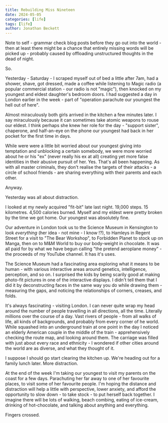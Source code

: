 ```yaml
---
title: Rebuilding Miss Nineteen
date: 2024-05-05
categories: [life]
tags: [life]
author: Jonathan Beckett
---
```


Note to self - grammar check blog posts before they go out into the world - then at least there might be a chance that entirely missing words will be picked up - probably caused by offloading unstructured thoughts in the dead of night.

So.

Yesterday - Saturday - I scraped myself out of bed a little after 7am, had a shower, shave, got dressed, made a coffee while listening to Magic radio (a popular commercial station - our radio is not "magic"), then knocked on my youngest and eldest daughter's bedroom doors. I had suggested a day in London earlier in the week - part of "operation parachute our youngest the hell out of here".

Almost miraculously both girls arrived in the kitchen a few minutes later. I say miraculously because it can sometimes take atomic weapons to rouse our eldest. I think perhaps she knew her role for the day - "support sister", chaperone, and half-an-eye on the phone our youngest had back in her pocket for the first time in days.

While were were a little bit worried about our youngest giving into temptation and unblocking a certain somebody, we were more worried about he or his "ex" (never really his ex at all) creating yet more false identities in their abusive pursuit of her. Yes. That's all been happening. As with all master criminals, they don't realise the targets of their attacks - a circle of school friends - are sharing everything with their parents and each other.

Anyway.

Yesterday was all about distraction.

I looked at my newly acquired "fit-bit" late last night. 19,000 steps. 15 kilometres. 4,500 calories burned. Myself and my eldest were pretty broken by the time we got home. Our youngest was absolutely fine.

Our adventure in London took us to the Science Museum in Kensington to look *everything* (her idea - not mine - I know !?), to Hamleys in Regent Street for a visit to "The Bear Workshop", to Forbidden Planet to stock up on Manga, then on to M&M World to buy our body-weight in chocolate. It was all paid for by what we have begun calling "the pretend aeroplane money" - the proceeds of my YouTube channel. It has it's uses.

The Science Museum had a fascinating area exploring what it means to be human - with various interactive areas around genetics, intelligence, perception, and so on. I surprised the kids by being scarily good at making photo-fit pictures in one of the interactive displays. I didn't tell them that I did it by deconstructing faces in the same way you do while drawing them - measuring the gaps, and noticing the relationships of corners, creases, and folds.

It's always fascinating - visiting London. I can never quite wrap my head around the number of people travelling in all directions, all the time. Literally millions over the course of a day. Vast rivers of people - from all walks of life, all kinds of backgrounds, and probably from every corner of he world. While squashed into an underground train at one point in the day I noticed an elderly American couple in the middle of the train - apprehensively checking the route map, and looking around them. The carriage was filled with just about every race and ethnicity - I wondered if other cities around the world are as diverse, and what they thought of it.

I suppose I should go start clearing the kitchen up. We're heading out for a family lunch later. More distraction.

At the end of the week I'm taking our youngest to visit my parents on the coast for a few days. Parachuting her far away to one of her favourite places, to visit some of her favourite people. I'm hoping the distance and distraction will help a little with perspective, lower anxiety, and afford the opportunity to slow down - to take stock - to put herself back together. I imagine there will be lots of walking, beach combing, eating of ice-cream, drinking of hot-chocolate, and talking about anything and everything.

Fingers crossed.